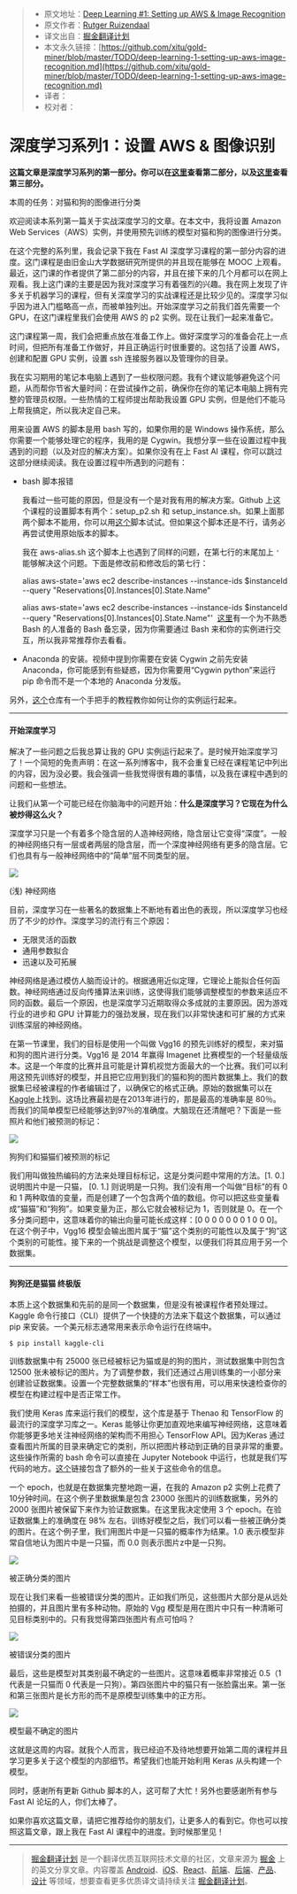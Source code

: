 
> * 原文地址：[Deep Learning #1: Setting up AWS & Image Recognition](https://medium.com/towards-data-science/deep-learning-1-1a7e7d9e3c07)
> * 原文作者：[Rutger Ruizendaal](https://medium.com/@r.ruizendaal)
> * 译文出自：[掘金翻译计划](https://github.com/xitu/gold-miner)
> * 本文永久链接：[https://github.com/xitu/gold-miner/blob/master/TODO/deep-learning-1-setting-up-aws-image-recognition.md](https://github.com/xitu/gold-miner/blob/master/TODO/deep-learning-1-setting-up-aws-image-recognition.md)
> * 译者：
> * 校对者：

# 深度学习系列1：设置 AWS & 图像识别

**这篇文章是深度学习系列的第一部分。你可以在[这里](https://medium.com/@r.ruizendaal/deep-learning-2-f81ebe632d5c)查看第二部分，以及[这里](https://medium.com/@r.ruizendaal/deep-learning-3-more-on-cnns-handling-overfitting-2bd5d99abe5d)查看第三部分。**

本周的任务：对猫和狗的图像进行分类

欢迎阅读本系列第一篇关于实战深度学习的文章。在本文中，我将设置 Amazon Web Services（AWS）实例，并使用预先训练的模型对猫和狗的图像进行分类。

在这个完整的系列里，我会记录下我在 Fast AI 深度学习课程的第一部分内容的进度。这门课程是由旧金山大学数据研究所提供的并且现在能够在 MOOC 上观看。最近，这门课的作者提供了第二部分的内容，并且在接下来的几个月都可以在网上观看。我上这门课的主要是因为我对深度学习有着强烈的兴趣。我在网上发现了许多关于机器学习的课程，但有关深度学习的实战课程还是比较少见的。深度学习似乎因为进入门槛略高一点，而被单独列出。开始深度学习之前我们首先需要一个 GPU，在这门课程里我们会使用 AWS 的 p2 实例。现在让我们一起来准备它。

这门课程第一周，我们会把重点放在准备工作上。做好深度学习的准备会花上一点时间，但把所有准备工作做好，并且正确运行时很重要的。这包括了设置 AWS，创建和配置 GPU 实例，设置 ssh 连接服务器以及管理你的目录。

我在实习期用的笔记本电脑上遇到了一些权限问题。我有个建议能够避免这个问题，从而帮你节省大量时间：在尝试操作之前，确保你在你的笔记本电脑上拥有完整的管理员权限。一些热情的工程师提出帮助我设置 GPU 实例，但是他们不能马上帮我搞定，所以我决定自己来。

用来设置 AWS 的脚本是用 bash 写的，如果你用的是 Windows 操作系统，那么你需要一个能够处理它的程序，我用的是 Cygwin。我想分享一些在设置过程中我遇到的问题（以及对应的解决方案）。如果你没有在上 Fast AI 课程，你可以跳过这部分继续阅读。我在设置过程中所遇到的问题有：

- bash 脚本报错

  我看过一些可能的原因，但是没有一个是对我有用的解决方案。Github 上这个课程的设置脚本有两个：setup_p2.sh 和 setup_instance.sh。如果上面那两个脚本不能用，你可以用[这个](https://github.com/ericschwarzkopf/courses/blob/dc06ce745a30850e7937858fb26a67df2aff329d/setup/setup_p2.sh)脚本试试。但如果这个脚本还是不行，请务必再尝试使用原始版本的脚本。

  我在 aws-alias.sh 这个脚本上也遇到了同样的问题，在第七行的末尾加上 `'` 能够解决这个问题。下面是修改前和修改后的第七行：

    alias aws-state='aws ec2 describe-instances --instance-ids $instanceId --query "Reservations[0].Instances[0].State.Name"

    alias aws-state='aws ec2 describe-instances --instance-ids $instanceId --query "Reservations[0].Instances[0].State.Name"'
​	[这里](https://gist.github.com/LeCoupa/122b12050f5fb267e75f)有一个为不熟悉 Bash 的人准备的 Bash 备忘录，因为你需要通过 Bash 来和你的实例进行交互，所以我非常推荐你去看看。

- Anaconda 的安装。视频中提到你需要在安装 Cygwin 之前先安装 Anaconda，你可能感到有些疑惑，因为你需要用“Cygwin python”来运行 pip 命令而不是一个本地的 Anaconda 分发版。

另外，[这个](https://github.com/TomLous/practical-deep-learning)仓库有一个手把手的教程教你如何让你的实例运行起来。

---

#### 开始深度学习

解决了一些问题之后我总算让我的 GPU 实例运行起来了。是时候开始深度学习了！一个简短的免责声明：在这一系列博客中，我不会重复已经在课程笔记中列出的内容，因为没必要。我会强调一些我觉得很有趣的事情，以及我在课程中遇到的问题和一些想法。

让我们从第一个可能已经在你脑海中的问题开始：**什么是深度学习？它现在为什么被炒得这么火？**

深度学习只是一个有着多个隐含层的人造神经网络，隐含层让它变得“深度”。一般的神经网络只有一层或者两层的隐含层，而一个深度神经网络有更多的隐含层。它们也具有与一般神经网络中的“简单”层不同类型的层。

![](https://cdn-images-1.medium.com/max/1600/1*CcQPggEbLgej32mVF2lalg.png)

(浅) 神经网络

目前，深度学习在一些著名的数据集上不断地有着出色的表现，所以深度学习也经历了不少的炒作。深度学习的流行有三个原因：

- 无限灵活的函数
- 通用参数拟合
- 迅速以及可拓展

神经网络是通过模仿人脑而设计的。根据通用近似定理，它理论上能拟合任何函数。神经网络通过反向传播算法来训练，这使得我们能够调整模型的参数来适应不同的函数。最后一个原因，也是深度学习近期取得众多成就的主要原因。因为游戏行业的进步和 GPU 计算能力的强劲发展，现在我们以非常快速和可扩展的方式来训练深层的神经网络。

在第一节课里，我们的目标是使用一个叫做 Vgg16 的预先训练好的模型，来对猫和狗的图片进行分类。Vgg16 是 2014 年赢得 Imagenet 比赛模型的一个轻量级版本。这是一个年度的比赛并且可能是计算机视觉方面最大的一个比赛。我们可以利用这预先训练好的模型，并且把它应用到我们的猫和狗的图片数据集上。我们的数据集已经被课程的作者编辑过了，以确保它的格式正确。原始的数据集可以在[Kaggle](https://www.kaggle.com/c/dogs-vs-cats)上找到。这场比赛最初是在2013年进行的，那是最高的准确率是 80％。而我们的简单模型已经能够达到97％的准确度。大脑现在还清醒吧？下面是一些照片和他们被预测的标记：

![](https://cdn-images-1.medium.com/max/1600/1*y3guCmNkYLF2uR09Fslh5g.png)

狗狗们和猫猫们被预测的标记

我们用叫做独热编码的方法来处理目标标记，这是分类问题中常用的方法。[1. 0.] 说明图片中是一只猫， [0. 1.] 则说明是一只狗。我们没有用一个叫做“目标”的有 0 和 1 两种取值的变量，而是创建了一个包含两个值的数组。你可以把这些变量看成“猫猫”和“狗狗”。如果变量为正，那么它就会被标记为 1，否则就是 0。在一个多分类问题中，这意味着你的输出向量可能长成这样：[0 0 0 0 0 0 0 1 0 0 0]。在这个例子中，Vgg16 模型会输出图片属于“猫”这个类别的可能性以及属于“狗”这个类别的可能性。接下来的一个挑战是调整这个模型，以便我们将其应用于另一个数据集。

---

#### **狗狗还是猫猫 终极版**

本质上这个数据集和先前的是同一个数据集，但是没有被课程作者预处理过。Kaggle 命令行接口（CLI）提供了一个快捷的方法来下载这个数据集，可以通过 pip 来安装。一个美元标志通常用来表示命令运行在终端中。

    $ pip install kaggle-cli
训练数据集中有 25000 张已经被标记为猫或是的狗的图片，测试数据集中则包含 12500 张未被标记的图片。为了调整参数，我们还通过占用训练集的一小部分来创建验证数据集。设置一个完整数据集的“样本”也很有用，可以用来快速检查你的模型在构建过程中是否正常工作。

我们使用 Keras 库来运行我们的模型，这个库是基于 Thenao 和 TensorFlow 的最流行的深度学习库之一。Keras 能够让你更加直观地来编写神经网络，这意味着你能够更多地关注神经网络的架构而不用担心 TensorFlow API。因为Keras 通过查看图片所属的目录来确定它的类别，所以把图片移动到正确的目录非常的重要。这些操作所需的 bash 命令可以直接在 Jupyter Notebook 中运行，也就是我们写代码的地方。[这个](https://www.cyberciti.biz/faq/mv-command-howto-move-folder-in-linux-terminal/)链接包含了额外的一些关于这些命令的信息。

一个 epoch，也就是在数据集完整地跑一遍，在我的 Amazon p2 实例上花费了10分钟时间。在这个例子里数据集是包含 23000 张图片的训练数据集，另外的 2000 张图片被保留下来作为验证数据集。在这里我决定使用 3 个 epoch。在验证数据集上的准确度在 98% 左右。训练好模型之后，我们可以看一些被正确分类的图片。在这个例子里，我们用图片中是一只猫的概率作为结果。1.0 表示模型非常自信地认为图片中是一只猫，而 0.0 则表示图片z中是一只狗。

![](https://cdn-images-1.medium.com/max/1600/1*fgOX3G_imeRsodKuBBA8Tg.png)

被正确分类的图片

现在让我们来看一些被错误分类的图片。正如我们所见，这些图片大部分是从远处拍摄的，并且图片里有多种动物。原始的 Vgg 模型是用在图片中只有一种清晰可见目标类别中的。只有我觉得第四张图片有点可怕吗？

![](https://cdn-images-1.medium.com/max/1600/1*jD6t1ifVrrGq571eh5lqhA.png)

被错误分类的图片

最后，这些是模型对其类别最不确定的一些图片。这意味着概率非常接近 0.5（1 代表是一只猫而 0 代表是一只狗）。第四张图片中的猫只有一张脸露出来。第一张和第三张图片是长方形的而不是原模型训练集中的正方形。

![](https://cdn-images-1.medium.com/max/1600/1*zlSUpvspBf9zYm175uaY1w.png)

模型最不确定的图片

这就是这周的内容。就我个人而言，我已经迫不及待地想要开始第二周的课程并且学习更多关于这个模型的内部细节。希望我们也能开始利用 Keras 从头构建一个模型。

同时，感谢所有更新 Github 脚本的人，这可帮了大忙！另外也要感谢所有参与 Fast AI 论坛的人，你们太棒了。

如果你喜欢这篇文章，请把它推荐给你的朋友们，让更多人的看到它。你也可以按照这篇文章，跟上我在 Fast AI 课程中的进度。到时候那里见！

---

> [掘金翻译计划](https://github.com/xitu/gold-miner) 是一个翻译优质互联网技术文章的社区，文章来源为 [掘金](https://juejin.im) 上的英文分享文章。内容覆盖 [Android](https://github.com/xitu/gold-miner#android)、[iOS](https://github.com/xitu/gold-miner#ios)、[React](https://github.com/xitu/gold-miner#react)、[前端](https://github.com/xitu/gold-miner#前端)、[后端](https://github.com/xitu/gold-miner#后端)、[产品](https://github.com/xitu/gold-miner#产品)、[设计](https://github.com/xitu/gold-miner#设计) 等领域，想要查看更多优质译文请持续关注 [掘金翻译计划](https://github.com/xitu/gold-miner)。

